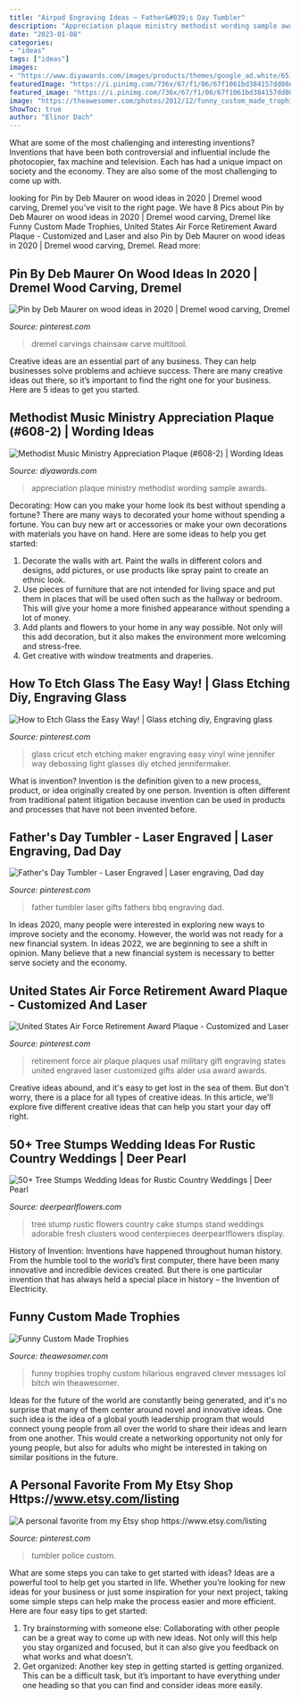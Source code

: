 ```yaml
---
title: "Airpod Engraving Ideas ~ Father&#039;s Day Tumbler"
description: "Appreciation plaque ministry methodist wording sample awards"
date: "2023-01-08"
categories:
- "ideas"
tags: ["ideas"]
images:
- "https://www.diyawards.com/images/products/themes/google_ad.white/651-sample-detail-music-ministry-appreciation-plaque-1358.jpg"
featuredImage: "https://i.pinimg.com/736x/67/f1/06/67f1061bd384157dd08eb1acaf7e5e78.jpg"
featured_image: "https://i.pinimg.com/736x/67/f1/06/67f1061bd384157dd08eb1acaf7e5e78.jpg"
image: "https://theawesomer.com/photos/2012/12/funny_custom_made_trophies_3.jpg"
ShowToc: true
author: "Elinor Dach"
---
```



What are some of the most challenging and interesting inventions?
Inventions that have been both controversial and influential include the photocopier, fax machine and television. Each has had a unique impact on society and the economy. They are also some of the most challenging to come up with.

	

		
looking for Pin by Deb Maurer on wood ideas in 2020 | Dremel wood carving, Dremel you've visit to the right page. We have 8 Pics about Pin by Deb Maurer on wood ideas in 2020 | Dremel wood carving, Dremel like Funny Custom Made Trophies, United States Air Force Retirement Award Plaque - Customized and Laser and also Pin by Deb Maurer on wood ideas in 2020 | Dremel wood carving, Dremel. Read more:
		
    
## Pin By Deb Maurer On Wood Ideas In 2020 | Dremel Wood Carving, Dremel

<img loading=lazy src="https://i.pinimg.com/736x/67/f1/06/67f1061bd384157dd08eb1acaf7e5e78.jpg" onerror="this.onerror=null;this.src='https://tse3.mm.bing.net/th?id=OIP.6BDv5P7m582wFlh97JBZOwAAAA&amp;pid=15.1';" alt="Pin by Deb Maurer on wood ideas in 2020 | Dremel wood carving, Dremel">

_Source: pinterest.com_

>dremel carvings chainsaw carve multitool. 

	

Creative ideas are an essential part of any business. They can help businesses solve problems and achieve success. There are many creative ideas out there, so it’s important to find the right one for your business. Here are 5 ideas to get you started.

    
## Methodist Music Ministry Appreciation Plaque (#608-2) | Wording Ideas

<img loading=lazy src="https://www.diyawards.com/images/products/themes/google_ad.white/651-sample-detail-music-ministry-appreciation-plaque-1358.jpg" onerror="this.onerror=null;this.src='https://tse2.mm.bing.net/th?id=OIP.doA14La35GDSJ5ntAIA8hwHaHa&amp;pid=15.1';" alt="Methodist Music Ministry Appreciation Plaque (#608-2) | Wording Ideas">

_Source: diyawards.com_

>appreciation plaque ministry methodist wording sample awards. 

	

Decorating: How can you make your home look its best without spending a fortune?
There are many ways to decorated your home without spending a fortune. You can buy new art or accessories or make your own decorations with materials you have on hand. Here are some ideas to help you get started: 
1. Decorate the walls with art. Paint the walls in different colors and designs, add pictures, or use products like spray paint to create an ethnic look. 
2. Use pieces of furniture that are not intended for living space and put them in places that will be used often such as the hallway or bedroom. This will give your home a more finished appearance without spending a lot of money. 
3. Add plants and flowers to your home in any way possible. Not only will this add decoration, but it also makes the environment more welcoming and stress-free. 
4. Get creative with window treatments and draperies.

    
## How To Etch Glass The Easy Way! | Glass Etching Diy, Engraving Glass

<img loading=lazy src="https://i.pinimg.com/736x/ba/f7/fd/baf7fd8f4a759fcbfcbc55d1f98b6c2d.jpg" onerror="this.onerror=null;this.src='https://tse2.mm.bing.net/th?id=OIP.Hx5Y4ou1ULYNbKdCxbVaDwHaMY&amp;pid=15.1';" alt="How to Etch Glass the Easy Way! | Glass etching diy, Engraving glass">

_Source: pinterest.com_

>glass cricut etch etching maker engraving easy vinyl wine jennifer way debossing light glasses diy etched jennifermaker. 

	

What is invention?
Invention is the definition given to a new process, product, or idea originally created by one person. Invention is often different from traditional patent litigation because invention can be used in products and processes that have not been invented before.

    
## Father&#039;s Day Tumbler - Laser Engraved | Laser Engraving, Dad Day

<img loading=lazy src="https://i.pinimg.com/736x/41/ef/3d/41ef3d7aac0969665d0239d0ae80df80.jpg" onerror="this.onerror=null;this.src='https://tse2.mm.bing.net/th?id=OIP.TiOkG58cgIhGX5xgGQgfmQHaJ4&amp;pid=15.1';" alt="Father&#039;s Day Tumbler - Laser Engraved | Laser engraving, Dad day">

_Source: pinterest.com_

>father tumbler laser gifts fathers bbq engraving dad. 

	

In ideas 2020, many people were interested in exploring new ways to improve society and the economy. However, the world was not ready for a new financial system. In ideas 2022, we are beginning to see a shift in opinion. Many believe that a new financial system is necessary to better serve society and the economy.

    
## United States Air Force Retirement Award Plaque - Customized And Laser

<img loading=lazy src="https://i.pinimg.com/736x/3e/38/fe/3e38fef2103fd0534826c69ca96a908d.jpg" onerror="this.onerror=null;this.src='https://tse3.mm.bing.net/th?id=OIP.C5nthzXYfbQzBC7RVgy5PAHaJ4&amp;pid=15.1';" alt="United States Air Force Retirement Award Plaque - Customized and Laser">

_Source: pinterest.com_

>retirement force air plaque plaques usaf military gift engraving states united engraved laser customized gifts alder usa award awards. 

	

Creative ideas abound, and it's easy to get lost in the sea of them. But don't worry, there is a place for all types of creative ideas. In this article, we'll explore five different creative ideas that can help you start your day off right.

    
## 50+ Tree Stumps Wedding Ideas For Rustic Country Weddings | Deer Pearl

<img loading=lazy src="http://www.deerpearlflowers.com/wp-content/uploads/2015/05/tree-stump-cake-stand-is-adorable-with-clusters-of-fresh-flowers-on-the-cake-682x1024.jpg" onerror="this.onerror=null;this.src='https://tse4.mm.bing.net/th?id=OIP.cbM1PZmXXpMESfyuA43B2AHaLH&amp;pid=15.1';" alt="50+ Tree Stumps Wedding Ideas for Rustic Country Weddings | Deer Pearl">

_Source: deerpearlflowers.com_

>tree stump rustic flowers country cake stumps stand weddings adorable fresh clusters wood centerpieces deerpearlflowers display. 

	

History of Invention:
Inventions have happened throughout human history. From the humble tool to the world’s first computer, there have been many innovative and incredible devices created. But there is one particular invention that has always held a special place in history – the Invention of Electricity.

    
## Funny Custom Made Trophies

<img loading=lazy src="https://theawesomer.com/photos/2012/12/funny_custom_made_trophies_3.jpg" onerror="this.onerror=null;this.src='https://tse3.mm.bing.net/th?id=OIP.llohfqo0xebP152ZroJLvgAAAA&amp;pid=15.1';" alt="Funny Custom Made Trophies">

_Source: theawesomer.com_

>funny trophies trophy custom hilarious engraved clever messages lol bitch win theawesomer. 

	

Ideas for the future of the world are constantly being generated, and it's no surprise that many of them center around novel and innovative ideas. One such idea is the idea of a global youth leadership program that would connect young people from all over the world to share their ideas and learn from one another. This would create a networking opportunity not only for young people, but also for adults who might be interested in taking on similar positions in the future.

    
## A Personal Favorite From My Etsy Shop Https://www.etsy.com/listing

<img loading=lazy src="https://i.pinimg.com/736x/81/75/b3/8175b37afa451b908bcef5c012544c74.jpg" onerror="this.onerror=null;this.src='https://tse4.mm.bing.net/th?id=OIP.kSM6XHvD8RcXCf5MAoFr1QHaNK&amp;pid=15.1';" alt="A personal favorite from my Etsy shop https://www.etsy.com/listing">

_Source: pinterest.com_

>tumbler police custom. 

	

What are some steps you can take to get started with ideas?
Ideas are a powerful tool to help get you started in life. Whether you’re looking for new ideas for your business or just some inspiration for your next project, taking some simple steps can help make the process easier and more efficient. Here are four easy tips to get started: 
1. Try brainstorming with someone else: Collaborating with other people can be a great way to come up with new ideas. Not only will this help you stay organized and focused, but it can also give you feedback on what works and what doesn’t. 
2. Get organized: Another key step in getting started is getting organized. This can be a difficult task, but it’s important to have everything under one heading so that you can find and consider ideas more easily. 

